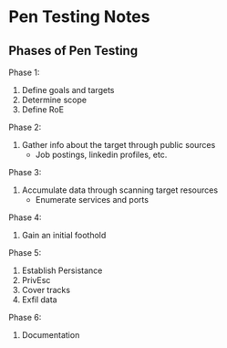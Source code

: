 # Pen Testing Notes

## Phases of Pen Testing

Phase 1:
1. Define goals and targets
2. Determine scope
3. Define RoE

Phase 2:
1. Gather info about the target through public sources
    - Job postings, linkedin profiles, etc.

Phase 3:
1. Accumulate data through scanning target resources
    - Enumerate services and ports

Phase 4:
1. Gain an initial foothold

Phase 5:
1. Establish Persistance
2. PrivEsc
3. Cover tracks
4. Exfil data

Phase 6:
1. Documentation
